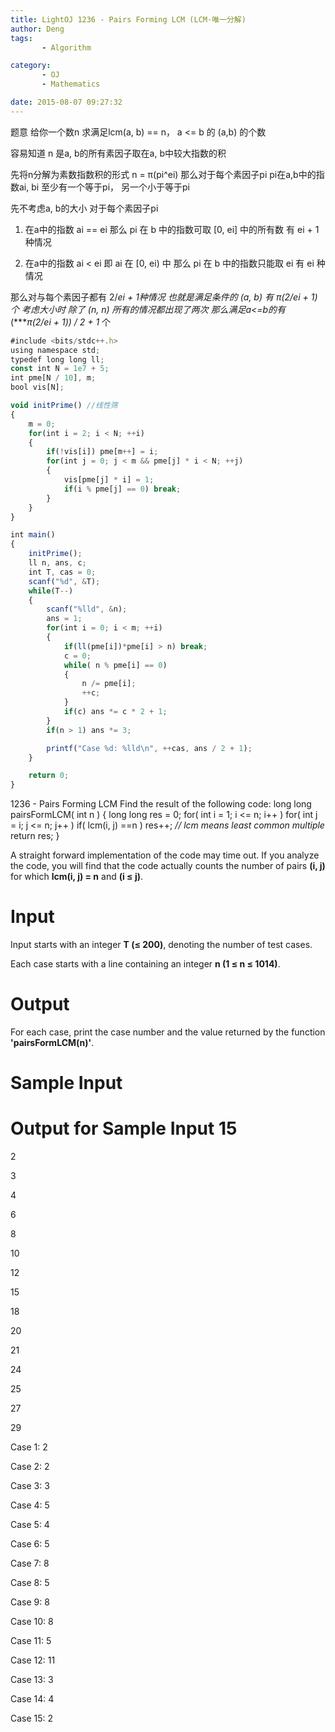 ```yaml
---
title: LightOJ 1236 - Pairs Forming LCM (LCM·唯一分解)
author: Deng
tags: 
       - Algorithm

category: 
       - OJ
       - Mathematics

date: 2015-08-07 09:27:32
---
```

题意 给你一个数n 求满足lcm(a, b) == n， a <= b 的 (a,b) 的个数

容易知道 n 是a, b的所有素因子取在a, b中较大指数的积

先将n分解为素数指数积的形式 n = π(pi^ei) 那么对于每个素因子pi pi在a,b中的指数ai, bi 至少有一个等于pi， 另一个小于等于pi

先不考虑a, b的大小 对于每个素因子pi

1. 在a中的指数 ai == ei 那么 pi 在 b 中的指数可取 [0, ei] 中的所有数 有 ei + 1 种情况

2. 在a中的指数 ai < ei 即 ai 在 [0, ei) 中 那么 pi 在 b 中的指数只能取 ei 有 ei 种情况

那么对与每个素因子都有 2/*ei + 1种情况 也就是满足条件的 (a, b) 有 π(2/*ei + 1)个 考虑大小时 除了 (n, n) 所有的情况都出现了两次 那么满足a<=b的有**(****π(2/*ei + 1)) / 2 + 1** 个

```js 
#include <bits/stdc++.h>
using namespace std;
typedef long long ll;
const int N = 1e7 + 5;
int pme[N / 10], m;
bool vis[N];

void initPrime() //线性筛
{
    m = 0;
    for(int i = 2; i < N; ++i)
    {
        if(!vis[i]) pme[m++] = i;
        for(int j = 0; j < m && pme[j] * i < N; ++j)
        {
            vis[pme[j] * i] = 1;
            if(i % pme[j] == 0) break;
        }
    }
}

int main()
{
    initPrime();
    ll n, ans, c;
    int T, cas = 0;
    scanf("%d", &T);
    while(T--)
    {
        scanf("%lld", &n);
        ans = 1;
        for(int i = 0; i < m; ++i)
        {
            if(ll(pme[i])*pme[i] > n) break;
            c = 0;
            while( n % pme[i] == 0)
            {
                n /= pme[i];
                ++c;
            }
            if(c) ans *= c * 2 + 1;
        }
        if(n > 1) ans *= 3;

        printf("Case %d: %lld\n", ++cas, ans / 2 + 1);
    }

    return 0;
}
```

1236 - Pairs Forming LCM
Find the result of the following code:
long long pairsFormLCM( int n ) {
long long res = 0;
for( int i = 1; i <= n; i++ )
for( int j = i; j <= n; j++ )
if( lcm(i, j) ==n ) res++; *// lcm means least common multiple*
return res;
}

A straight forward implementation of the code may time out. If you analyze the code, you will find that the code actually counts the number of pairs **(i, j)** for which **lcm(i, j) = n** and **(i ≤ j)**.

# Input

Input starts with an integer **T (≤ 200)**, denoting the number of test cases.

Each case starts with a line containing an integer **n (1 ≤ n ≤ 1014)**.

# Output

For each case, print the case number and the value returned by the function **'pairsFormLCM(n)'**.
# Sample Input

 
# Output for Sample Input 15

2

3

4

6

8

10

12

15

18

20

21

24

25

27

29
 
Case 1: 2

Case 2: 2

Case 3: 3

Case 4: 5

Case 5: 4

Case 6: 5

Case 7: 8

Case 8: 5

Case 9: 8

Case 10: 8

Case 11: 5

Case 12: 11

Case 13: 3

Case 14: 4

Case 15: 2